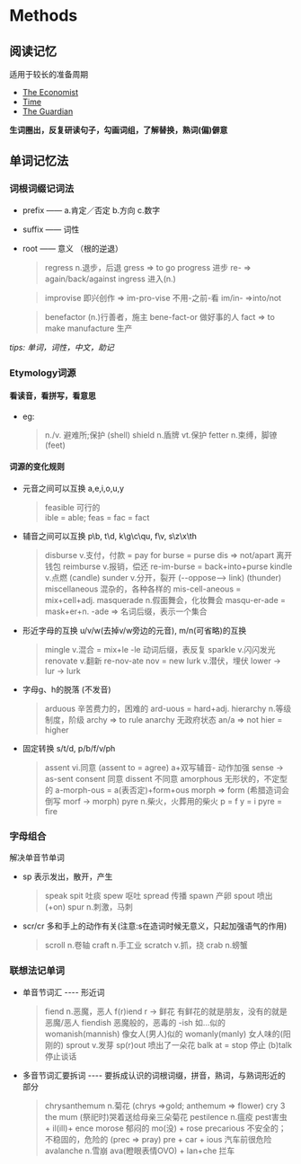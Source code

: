 # Methods

## 阅读记忆

适用于较长的准备周期

- [The Economist](http://www.economist.com/)
- [Time](http://time.com/)
- [The Guardian](https://www.theguardian.com/international)

**生词圈出，反复研读句子，勾画词组，了解替换，熟词(偏)僻意**

## 单词记忆法

### 词根词缀记词法

- prefix —— a.肯定／否定 b.方向 c.数字
- suffix —— 词性
- root —— 意义 （根的逆退）

  > regress n.退步，后退
      gress => to go   progress 进步
      re- => again/back/against
      ingress 进入(n.)

  > improvise 即兴创作 => im-pro-vise 不用-之前-看
      im/in- =>into/not

  > benefactor (n.)行善者，施主 bene-fact-or 做好事的人
      fact => to make
      manufacture 生产


*tips: 单词，词性，中文，助记*

### Etymology词源

#### 看读音，看拼写，看意思
- eg:
  > n./v. 避难所;保护
      (shell)
      shield n.盾牌 vt.保护
  > fetter n.束缚，脚镣
      (feet)

#### 词源的变化规则

- 元音之间可以互换 a,e,i,o,u,y
  > feasible 可行的  
      ible = able; feas = fac = fact

- 辅音之间可以互换 p\b, t\d, k\g\c\qu, f\v, s\z\x\th
  > disburse v.支付，付款 = pay for
      burse = purse
      dis => not/apart
      离开钱包
  > reimburse v.报销，偿还
      re-im-burse = back+into+purse
  > kindle v.点燃
      (candle)
  > sunder v.分开，裂开  (--oppose--> link)
      (thunder)  
  > miscellaneous 混杂的，各种各样的
      mis-cell-aneous = mix+cell+adj.
  > masquerade n.假面舞会，化妆舞会
      masqu-er-ade = mask+er+n.
      -ade => 名词后缀，表示一个集合

- 形近字母的互换 u/v/w(去掉v/w旁边的元音), m/n(可省略)的互换
  > mingle v.混合
      = mix+le
      -le 动词后缀，表反复 sparkle v.闪闪发光
  > renovate v.翻新
      re-nov-ate
      nov = new
  > lurk v.潜伏，埋伏
      lower -> lur -> lurk

- 字母g、h的脱落 (不发音)
  > arduous 辛苦费力的，困难的
      ard-uous = hard+adj.
  > hierarchy n.等级制度，阶级
      archy => to rule
      anarchy 无政府状态 an/a => not
      hier = higher

- 固定转换 s/t/d, p/b/f/v/ph
  > assent vi.同意 (assent to = agree)
      a+双写辅音- 动作加强
      sense -> as-sent
      consent 同意
      dissent 不同意
  > amorphous 无形状的，不定型的
      a-morph-ous = a(表否定)+form+ous
      morph => form (希腊造词会倒写 morf -> morph)
  > pyre n.柴火，火葬用的柴火
      p = f y = i
      pyre = fire

### 字母组合

  解决单音节单词

- sp 表示发出，散开，产生
  > speak
    spit 吐痰
    spew 呕吐
    spread 传播
    spawn 产卵
    spout 喷出 (+on)
    spur n.刺激，马刺

- scr/cr 多和手上的动作有关(注意:s在造词时候无意义，只起加强语气的作用)
  > scroll n.卷轴
    craft  n.手工业
    scratch v.抓，挠
    crab n.螃蟹

### 联想法记单词

- 单音节词汇 ---- 形近词
  > fiend n.恶魔，恶人
      f(r)iend
      r -> 鲜花
      有鲜花的就是朋友，没有的就是恶魔/恶人
      fiendish 恶魔般的，恶毒的
          -ish 如...似的
          womanish(mannish) 像女人(男人)似的
          womanly(manly) 女人味的(阳刚的)
  > sprout v.发芽
      sp(r)out 喷出了一朵花
  > balk at = stop 停止
      (b)talk 停止谈话

- 多音节词汇要拆词 ---- 要拆成认识的词根词缀，拼音，熟词，与熟词形近的部分
  > chrysanthemum n.菊花
      (chrys =>gold; anthemum => flower)
      cry 3 the mum (祭祀时)哭着送给母亲三朵菊花
  > pestilence n.瘟疫
      pest害虫 + il(ill)+ ence
  > morose 郁闷的
      mo(没) + rose
  > precarious 不安全的；不稳固的，危险的
      (prec => pray)
      pre + car + ious 汽车前很危险
  > avalanche n.雪崩
      ava(瞪眼表情OVO) + lan+che 拦车
